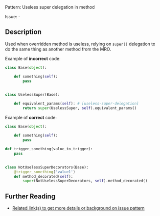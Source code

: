 Pattern: Useless super delegation in method

Issue: -

## Description

Used when overridden method is useless, relying on `super()` delegation to do the same thing as another method from the MRO.


Example of **incorrect** code:

```python
class Base(object):

    def something(self):
        pass
        
        
class UselessSuper(Base):

    def equivalent_params(self): # [useless-super-delegation]
        return super(UselessSuper, self).equivalent_params()
```

Example of **correct** code:

```python
class Base(object):

    def something(self):
        pass
        
def trigger_something(value_to_trigger):
    pass
    
    
class NotUselessSuperDecorators(Base):
    @trigger_something('value1')
    def method_decorated(self):
        super(NotUselessSuperDecorators, self).method_decorated()
```

## Further Reading

* [Related link(s) to get more details or background on issue pattern](https://www.python.org)
